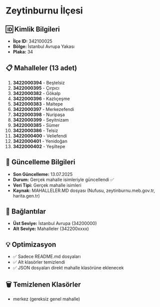 # Zeytinburnu İlçesi

## 🆔 Kimlik Bilgileri
- **İlçe ID:** 342100025
- **Bölge:** İstanbul Avrupa Yakası
- **Plaka:** 34

## 📋 Mahalleler (13 adet)

1. **3422000394** - Beştelsiz
2. **3422000395** - Çırpıcı
3. **3422000382** - Gökalp
4. **3422000396** - Kazlıçeşme
5. **3422000383** - Maltepe
6. **3422000397** - Merkezefendi
7. **3422000398** - Nuripaşa
8. **3422000399** - Seyitnizam
9. **3422000385** - Sümer
10. **3422000386** - Telsiz
11. **3422000400** - Veliefendi
12. **3422000401** - Yenidoğan
13. **3422000402** - Yeşiltepe

## 📅 Güncelleme Bilgileri
- **Son Güncelleme:** 13.07.2025
- **Durum:** Gerçek mahalle isimleriyle güncellendi ✅
- **Veri Tipi:** Gerçek mahalle isimleri
- **Kaynak:** MAHALLELER.MD dosyası (Nufusu, zeytinburnu.meb.gov.tr, harita.gen.tr)

## 🔗 Bağlantılar
- **Üst Seviye:** İstanbul Avrupa (34200000)
- **Alt Seviye:** Mahalleler (342200xxxx)

## 💡 Optimizasyon
- ✅ Sadece README.md dosyaları
- ✅ Alt klasörler temizlendi
- ✅ JSON dosyaları direkt mahalle klasörüne eklenecek

## 🗑️ Temizlenen Klasörler
- merkez (gereksiz genel mahalle)
